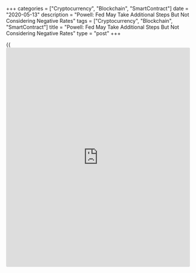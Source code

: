 +++
categories = ["Cryptocurrency", "Blockchain", "SmartContract"]
date = "2020-05-13"
description = "Powell: Fed May Take Additional Steps But Not Considering Negative Rates"
tags = ["Cryptocurrency", "Blockchain", "SmartContract"]
title = "Powell: Fed May Take Additional Steps But Not Considering Negative Rates"
type = "post"
+++

{{<iframe id="large-banner" src="https://www.bounty.group/#slide=18.0" width="100%" height="600" scrolling="no" style="border: 0px solid rgb(216, 221, 230); border-radius: 3px;">}}

Citing the unprecedented speed and scope of the [coronavirus][1]-induced
economic downturn, Federal Reserve Chair Jerome Powell said Wednesday
the central bank may take additional steps to avoid an extended period
of low productivity growth and stagnant incomes.

"At the Fed, we will continue to use our tools to their fullest until
the crisis has passed and the economic recovery is well under way,"
Powell said during a webcast hosted by the Peterson Institute for
International Economics.

However, Powell signaled the Fed remains reluctant to impose negative
interest rates, which President Donald Trump has repeatedly called on
the central bank to enact.

"I know there are fans of the [policy](https://www.fintechee.com/policy/), but for now it's not something
that we're considering," Powell said. "We think we have a good toolkit
and that's the one that we will be using."

The Fed Chief noted the economic outlook is "both highly uncertain and
subject to significant downside risks" and suggested it may be necessary
for Congress to provide additional stimulus.

"Additional fiscal support could be costly, but worth it if it helps
avoid long-term economic damage and leaves us with a stronger recovery,"
Powell said. "This tradeoff is one for our elected representatives, who
wield powers of taxation and spending."

Powell's comments come a day after House Democrats unveiled a new $3
trillion coronavirus relief bill that is likely to face considerable
opposition in the Republican-led Senate.

While the Fed and Congress have already provided considerable stimulus
that Powell described as "both timely and appropriately large," he noted
the initial response "may not be the final chapter."

Powell argued the coronavirus pandemic raises a new set of questions,
including how quickly it can be brought under control, whether new
outbreaks can be avoided as the [economy][2] reopens and how long it
will take to develop new therapies or a vaccine.

"The answers to these questions will go a long way toward setting the
timing and pace of the economic recovery," Powell said. "Since the
answers are currently unknowable, policies will need to be ready to
address a range of possible outcomes."

For comments and feedback [contact](https://www.playgroundfx.com/contact/): editorial@rtt[news](https://www.letsplayfx.com/blog/forex-news-website/).com

[Economic News][2]

 **What parts of the world are seeing the best (and worst) economic
performances lately? Click[here][3] to check out our [Econ Scorecard][3]
and find out! See up-to-the-moment [ranking](https://www.playgroundfx.com/blog/crypto-exchange-ranking/)s for the best and worst
performers in [GDP][4], [unemployment rate][5], [inflation][6] and much
more.**

   1. www.rtt[news](https://www.letsplayfx.com/blog/forex-news-website/).com/list/coronavirus.aspx
   2. www.rtt[news](https://www.letsplayfx.com/blog/forex-news-website/).com/Content/EconomicNews.aspx
   3. www.rtt[news](https://www.letsplayfx.com/blog/forex-news-website/).com/economic-scorecard/world-rank/retail-sales/highest-performance.aspx
   4. www.rtt[news](https://www.letsplayfx.com/blog/forex-news-website/).com/economic-scorecard/world-rank/GDP/highest-performance.aspx
   5. www.rtt[news](https://www.letsplayfx.com/blog/forex-news-website/).com/economic-scorecard/world-rank/unemployment-rate/lowest-performance.aspx
   6. www.rtt[news](https://www.letsplayfx.com/blog/forex-news-website/).com/economic-scorecard/world-rank/CPI/highest-performance.aspx